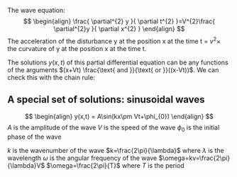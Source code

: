 The wave equation:
$$
\begin{align}
\frac{ \partial^{2} y }{ \partial t^{2} }=V^{2}\frac{ \partial^{2}y }{ \partial x^{2} }  
\end{align}
$$
The acceleration of the disturbance y at the position x at the time t = $v^{2}\times$ the curvature of y at the position x at the time t.

The solutions $y(x,t)$ of this partial differential equation can be any functions of the arguments $(x+Vt) \frac{\text{ and }}{\text{ or }}((x-Vt))$. 
We can check this with the chain rule:

## A special set of solutions: sinusoidal waves
$$
\begin{align}
y(x,t) = A\sin(kx\pm Vt+\phi_{0})
\end{align}
$$
$A$ is the amplitude of the wave
$V$ is the speed of the wave
$\phi_{0}$ is the initial phase of the wave

$k$ is the wavenumber of the wave
	$k=\frac{2\pi}{\lambda}$ where $\lambda$ is the wavelength
$\omega$ is the angular frequency of the wave
	$\omega=kv=\frac{2\pi}{\lambda}V$
	$\omega=\frac{2\pi}{T}$ where $T$ is the period

